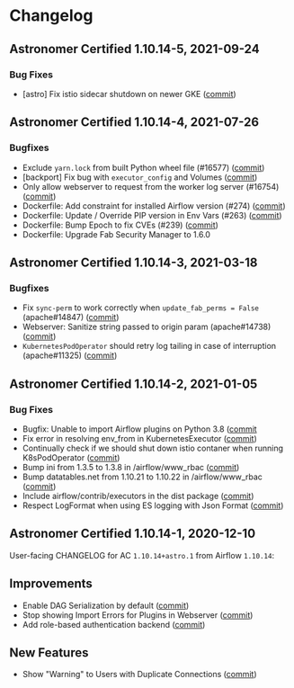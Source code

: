 # Changelog

Astronomer Certified 1.10.14-5, 2021-09-24
--------------------------------------------

### Bug Fixes

- [astro] Fix istio sidecar shutdown on newer GKE ([commit](https://github.com/astronomer/airflow/commit/347e6433f))

Astronomer Certified 1.10.14-4, 2021-07-26
------------------------------------------

### Bugfixes

- Exclude ``yarn.lock`` from built Python wheel file (#16577) ([commit](https://github.com/astronomer/airflow/commit/25d46e4e9))
- [backport] Fix bug with `executor_config` and Volumes ([commit](https://github.com/astronomer/airflow/commit/e268afd5c))
- Only allow webserver to request from the worker log server (#16754) ([commit](https://github.com/astronomer/airflow/commit/815dcd5b4))
- Dockerfile: Add constraint for installed Airflow version (#274) ([commit](https://github.com/astronomer/ap-airflow/commit/60174ec))
- Dockerfile: Update / Override PIP version in Env Vars (#263) ([commit](https://github.com/astronomer/ap-airflow/commit/ab60218))
- Dockerfile: Bump Epoch to fix CVEs (#239) ([commit](https://github.com/astronomer/ap-airflow/commit/6522368))
- Dockerfile: Upgrade Fab Security Manager to 1.6.0

Astronomer Certified 1.10.14-3, 2021-03-18
------------------------------------------

### Bugfixes

- Fix `sync-perm` to work correctly when `update_fab_perms = False` (apache#14847) ([commit](https://github.com/astronomer/airflow/commit/c5ea249db4d1a5528118e4168f125da3eadb59ed))
- Webserver: Sanitize string passed to origin param (apache#14738) ([commit](https://github.com/astronomer/airflow/commit/d38d3625540a0d802470177a32efb5991158f70a))
- `KubernetesPodOperator` should retry log tailing in case of interruption (apache#11325) ([commit](https://github.com/astronomer/airflow/commit/0138e6aac25556e2cf44055a7de30351a131dabc))

Astronomer Certified 1.10.14-2, 2021-01-05
-----------------------------------------------

### Bug Fixes

- Bugfix: Unable to import Airflow plugins on Python 3.8 ([commit](https://github.com/astronomer/airflow/commit/b05400d97c3e5286a10a66667b8e14fa499fdcf1)
- Fix error in resolving env_from in KubernetesExecutor ([commit](https://github.com/astronomer/airflow/commit/095f4f4ad0b54fabd03dd82c995511523a9e3b74))
- Continually check if we should shut down istio contaner when running K8sPodOperator ([commit](https://github.com/astronomer/airflow/commit/17b3d2aba321826c2497f36dfb44947e22c61d31))
- Bump ini from 1.3.5 to 1.3.8 in /airflow/www_rbac ([commit](https://github.com/astronomer/airflow/commit/00dd241bbcfcb414490f8d65677862f8220f2774))
- Bump datatables.net from 1.10.21 to 1.10.22 in /airflow/www_rbac ([commit](https://github.com/astronomer/airflow/commit/b8191fa292e36e35293e3a79b6ec5fb3cbef2d3f))
- Include airflow/contrib/executors in the dist package ([commit](https://github.com/astronomer/airflow/commit/6240f44ef90f2dd9588e8ddbe8da7614ca357d6e))
- Respect LogFormat when using ES logging with Json Format ([commit](https://github.com/astronomer/airflow/commit/a6acb4964d6f48a145bb7d56302d81f12ec22b88))

Astronomer Certified 1.10.14-1, 2020-12-10
-----------------------------------------------

User-facing CHANGELOG for AC `1.10.14+astro.1` from Airflow `1.10.14`:

## Improvements

- Enable DAG Serialization by default ([commit](https://github.com/apache/airflow/commit/8a265067e))
- Stop showing Import Errors for Plugins in Webserver ([commit](https://github.com/apache/airflow/commit/ad871021b))
- Add role-based authentication backend ([commit](https://github.com/apache/airflow/commit/540eb0a0e))

## New Features
- Show "Warning" to Users with Duplicate Connections ([commit](https://github.com/apache/airflow/commit/0e40ddd8e))
